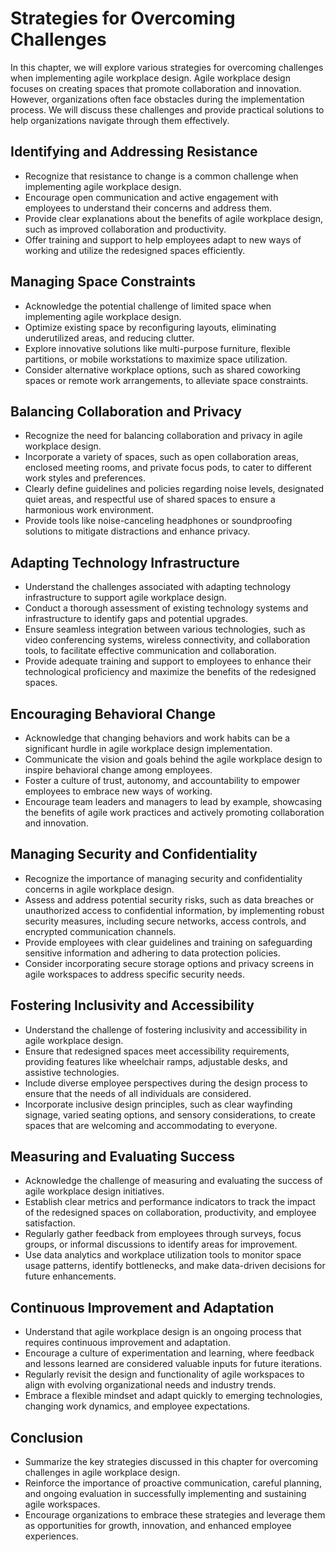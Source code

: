 Strategies for Overcoming Challenges
=============================================

In this chapter, we will explore various strategies for overcoming challenges when implementing agile workplace design. Agile workplace design focuses on creating spaces that promote collaboration and innovation. However, organizations often face obstacles during the implementation process. We will discuss these challenges and provide practical solutions to help organizations navigate through them effectively.

**Identifying and Addressing Resistance**
-----------------------------------------

* Recognize that resistance to change is a common challenge when implementing agile workplace design.
* Encourage open communication and active engagement with employees to understand their concerns and address them.
* Provide clear explanations about the benefits of agile workplace design, such as improved collaboration and productivity.
* Offer training and support to help employees adapt to new ways of working and utilize the redesigned spaces efficiently.

**Managing Space Constraints**
------------------------------

* Acknowledge the potential challenge of limited space when implementing agile workplace design.
* Optimize existing space by reconfiguring layouts, eliminating underutilized areas, and reducing clutter.
* Explore innovative solutions like multi-purpose furniture, flexible partitions, or mobile workstations to maximize space utilization.
* Consider alternative workplace options, such as shared coworking spaces or remote work arrangements, to alleviate space constraints.

**Balancing Collaboration and Privacy**
---------------------------------------

* Recognize the need for balancing collaboration and privacy in agile workplace design.
* Incorporate a variety of spaces, such as open collaboration areas, enclosed meeting rooms, and private focus pods, to cater to different work styles and preferences.
* Clearly define guidelines and policies regarding noise levels, designated quiet areas, and respectful use of shared spaces to ensure a harmonious work environment.
* Provide tools like noise-canceling headphones or soundproofing solutions to mitigate distractions and enhance privacy.

**Adapting Technology Infrastructure**
--------------------------------------

* Understand the challenges associated with adapting technology infrastructure to support agile workplace design.
* Conduct a thorough assessment of existing technology systems and infrastructure to identify gaps and potential upgrades.
* Ensure seamless integration between various technologies, such as video conferencing systems, wireless connectivity, and collaboration tools, to facilitate effective communication and collaboration.
* Provide adequate training and support to employees to enhance their technological proficiency and maximize the benefits of the redesigned spaces.

**Encouraging Behavioral Change**
---------------------------------

* Acknowledge that changing behaviors and work habits can be a significant hurdle in agile workplace design implementation.
* Communicate the vision and goals behind the agile workplace design to inspire behavioral change among employees.
* Foster a culture of trust, autonomy, and accountability to empower employees to embrace new ways of working.
* Encourage team leaders and managers to lead by example, showcasing the benefits of agile work practices and actively promoting collaboration and innovation.

**Managing Security and Confidentiality**
-----------------------------------------

* Recognize the importance of managing security and confidentiality concerns in agile workplace design.
* Assess and address potential security risks, such as data breaches or unauthorized access to confidential information, by implementing robust security measures, including secure networks, access controls, and encrypted communication channels.
* Provide employees with clear guidelines and training on safeguarding sensitive information and adhering to data protection policies.
* Consider incorporating secure storage options and privacy screens in agile workspaces to address specific security needs.

**Fostering Inclusivity and Accessibility**
-------------------------------------------

* Understand the challenge of fostering inclusivity and accessibility in agile workplace design.
* Ensure that redesigned spaces meet accessibility requirements, providing features like wheelchair ramps, adjustable desks, and assistive technologies.
* Include diverse employee perspectives during the design process to ensure that the needs of all individuals are considered.
* Incorporate inclusive design principles, such as clear wayfinding signage, varied seating options, and sensory considerations, to create spaces that are welcoming and accommodating to everyone.

**Measuring and Evaluating Success**
------------------------------------

* Acknowledge the challenge of measuring and evaluating the success of agile workplace design initiatives.
* Establish clear metrics and performance indicators to track the impact of the redesigned spaces on collaboration, productivity, and employee satisfaction.
* Regularly gather feedback from employees through surveys, focus groups, or informal discussions to identify areas for improvement.
* Use data analytics and workplace utilization tools to monitor space usage patterns, identify bottlenecks, and make data-driven decisions for future enhancements.

**Continuous Improvement and Adaptation**
-----------------------------------------

* Understand that agile workplace design is an ongoing process that requires continuous improvement and adaptation.
* Encourage a culture of experimentation and learning, where feedback and lessons learned are considered valuable inputs for future iterations.
* Regularly revisit the design and functionality of agile workspaces to align with evolving organizational needs and industry trends.
* Embrace a flexible mindset and adapt quickly to emerging technologies, changing work dynamics, and employee expectations.

**Conclusion**
--------------

* Summarize the key strategies discussed in this chapter for overcoming challenges in agile workplace design.
* Reinforce the importance of proactive communication, careful planning, and ongoing evaluation in successfully implementing and sustaining agile workspaces.
* Encourage organizations to embrace these strategies and leverage them as opportunities for growth, innovation, and enhanced employee experiences.
